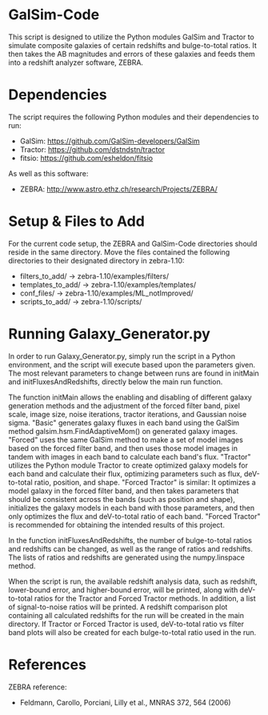 GalSim-Code
===========

This script is designed to utilize the Python modules GalSim and Tractor to simulate composite galaxies of certain redshifts and bulge-to-total ratios.  It then takes the AB magnitudes and errors of these galaxies and feeds them into a redshift analyzer software, ZEBRA.



Dependencies
============

The script requires the following Python modules and their dependencies to run:

* GalSim: https://github.com/GalSim-developers/GalSim
* Tractor: https://github.com/dstndstn/tractor
* fitsio: https://github.com/esheldon/fitsio

As well as this software:
* ZEBRA: http://www.astro.ethz.ch/research/Projects/ZEBRA/


Setup & Files to Add
====================

For the current code setup, the ZEBRA and GalSim-Code directories should reside in the same directory.  Move the files contained the following directories to their designated directory in zebra-1.10:

* filters_to_add/		->	zebra-1.10/examples/filters/
* templates_to_add/	->	zebra-1.10/examples/templates/
* conf_files/		    ->	zebra-1.10/examples/ML_notImproved/
* scripts_to_add/		->	zebra-1.10/scripts/


Running Galaxy_Generator.py
===========================

In order to run Galaxy_Generator.py, simply run the script in a Python environment, and the script will execute based upon the parameters given.  The most relevant parameters to change between runs are found in initMain and initFluxesAndRedshifts, directly below the main run function.

The function initMain allows the enabling and disabling of different galaxy generation methods and the adjustment of the forced filter band, pixel scale, image size, noise iterations, tractor iterations, and Gaussian noise sigma.  "Basic" generates galaxy fluxes in each band using the GalSim method galsim.hsm.FindAdaptiveMom() on generated galaxy images.  "Forced" uses the same GalSim method to make a set of model images based on the forced filter band, and then uses those model images in tandem with images in each band to calculate each band's flux.  "Tractor" utilizes the Python module Tractor to create optimized galaxy models for each band and calculate their flux, optimizing parameters such as flux, deV-to-total ratio, position, and shape.  "Forced Tractor" is similar: It optimizes a model galaxy in the forced filter band, and then takes parameters that should be consistent across the bands (such as position and shape), initializes the galaxy models in each band with those parameters, and then only optimizes the flux and deV-to-total ratio of each band.  "Forced Tractor" is recommended for obtaining the intended results of this project.

In the function initFluxesAndRedshifts, the number of bulge-to-total ratios and redshifts can be changed, as well as the range of ratios and redshifts.  The lists of ratios and redshifts are generated using the numpy.linspace method.

When the script is run, the available redshift analysis data, such as redshift, lower-bound error, and higher-bound error, will be printed, along with deV-to-total ratios for the Tractor and Forced Tractor methods.  In addition, a list of signal-to-noise ratios will be printed.  A redshift comparison plot containing all calculated redshifts for the run will be created in the main directory.  If Tractor or Forced Tractor is used, deV-to-total ratio vs filter band plots will also be created for each bulge-to-total ratio used in the run.


References
==========

ZEBRA reference:
* Feldmann, Carollo, Porciani, Lilly et al., MNRAS 372, 564 (2006)
